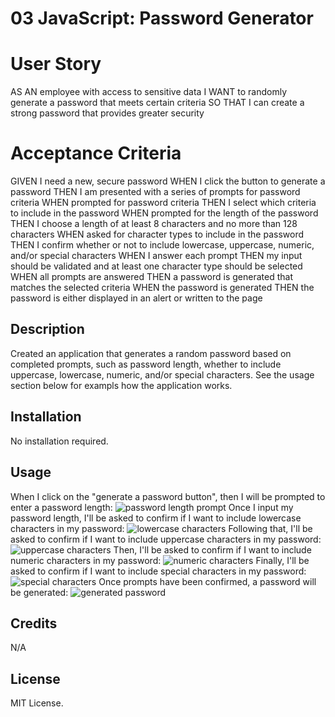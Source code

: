 # 03 JavaScript: Password Generator

# User Story

AS AN employee with access to sensitive data
I WANT to randomly generate a password that meets certain criteria
SO THAT I can create a strong password that provides greater security

# Acceptance Criteria

GIVEN I need a new, secure password
WHEN I click the button to generate a password
THEN I am presented with a series of prompts for password criteria
WHEN prompted for password criteria
THEN I select which criteria to include in the password
WHEN prompted for the length of the password
THEN I choose a length of at least 8 characters and no more than 128 characters
WHEN asked for character types to include in the password
THEN I confirm whether or not to include lowercase, uppercase, numeric, and/or special characters
WHEN I answer each prompt
THEN my input should be validated and at least one character type should be selected
WHEN all prompts are answered
THEN a password is generated that matches the selected criteria
WHEN the password is generated
THEN the password is either displayed in an alert or written to the page


## Description

Created an application that generates a random password based on completed prompts, such as password length, whether to include uppercase, lowercase, numeric, and/or special characters. See the usage section below for exampls how the application works. 


## Installation

No installation required. 

## Usage

When I click on the "generate a password button", then I will be prompted to enter a password length: ![password length prompt](file:///Users/nastacias/Desktop/bootcamp/Challenge-3/Assets/length%20.png)
Once I input my password length, I'll be asked to confirm if I want to include lowercase characters in my password: ![lowercase characters](file:///Users/nastacias/Desktop/bootcamp/Challenge-3/Assets/lowercase%20characters.png)
Following that, I'll be asked to confirm if I want to include uppercase characters in my password: ![uppercase characters](file:///Users/nastacias/Desktop/bootcamp/Challenge-3/Assets/uppercase%20characters.png)
Then, I'll be asked to confirm if I want to include numeric characters in my password: ![numeric characters](file:///Users/nastacias/Desktop/bootcamp/Challenge-3/Assets/numeric%20characters.png)
Finally, I'll be asked to confirm if I want to include special characters in my password: ![special characters](file:///Users/nastacias/Desktop/bootcamp/Challenge-3/Assets/special%20characters.png)
Once prompts have been confirmed, a password will be generated: ![generated password](file:///Users/nastacias/Desktop/bootcamp/Challenge-3/Assets/password.png)

## Credits

N/A

## License

MIT License.
